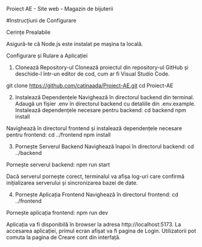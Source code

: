 Proiect AE - Site web - Magazin de bijuterii

#Instrucțiuni de Configurare

Cerințe Prealabile

Asigură-te că Node.js este instalat pe mașina ta locală.

Configurare și Rulare a Aplicației
1. Clonează Repository-ul
Clonează proiectul din repository-ul GitHub și deschide-l într-un editor de cod, cum ar fi Visual Studio Code.

git clone https://github.com/catinaada/Proiect-AE.git
 cd Proiect-AE

2. Instalează Dependențele
Navighează în directorul backend din terminal.
Adaugă un fișier .env în directorul backend cu detaliile din .env.example.
Instalează dependențele necesare pentru backend:
cd backend
npm install

Navighează în directorul frontend și instalează dependențele necesare pentru frontend:
cd ../frontend
npm install

3. Pornește Serverul Backend
Navighează înapoi în directorul backend:
cd ../backend

Pornește serverul backend:
npm run start

Dacă serverul pornește corect, terminalul va afișa log-uri care confirmă inițializarea serverului și sincronizarea bazei de date.

4. Pornește Aplicația Frontend
Navighează în directorul frontend:
cd ../frontend

Pornește aplicația frontend:
npm run dev

Aplicația va fi disponibilă în browser la adresa http://localhost:5173.
La accesarea aplicației, primul ecran afișat va fi pagina de Login. Utilizatorii pot comuta la pagina de Creare cont din interfață.

